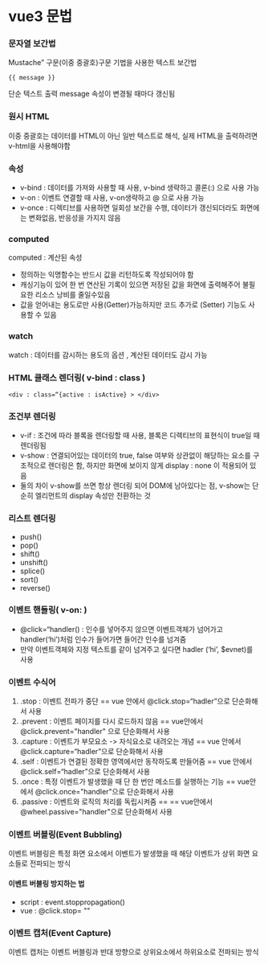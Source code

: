 # vue3 문법

### 문자열 보간법 
 Mustache” 구문(이중 중괄호)구문 기법을 사용한 텍스트 보간법  
 ``` 
 {{ message }}
 ```
 단순 텍스트 출력 message 속성이 변경될 때마다 갱신됨 

###  원시 HTML 
이중 중괄호는 데이터를 HTML이 아닌 일반 텍스트로 해석, 실제 HTML을 출력하려면 v-html을 사용해야함
### 속성
* v-bind : 데이터를 가져와 사용할 때 사용, v-bind 생략하고 콜론(:) 으로 사용 가능  
* v-on : 이벤트 연결할 때 사용, v-on생략하고 @ 으로 사용 가능 
* v-once : 디렉티브를 사용하면 일회성 보간을 수행, 데이터가 갱신되더라도 화면에는 변화없음, 반응성을 가지지 않음  
### computed 
computed : 계산된 속성
* 정의하는 익명함수는 반드시 값을 리턴하도록 작성되어야 함
* 캐싱기능이 있어 한 번 연산된 기록이 있으면 저장된 값을 화면에 출력해주어 불필요한 리소스 낭비를 줄일수있음
* 값을 얻어내는 용도로만 사용(Getter)가능하지만 코드 추가로 (Setter) 기능도 사용할 수 있음
### watch 
watch : 데이터를 감시하는 용도의 옵션 , 계산된 데이터도 감시 가능

### HTML 클래스 렌더링( v-bind : class )  
```
<div : class=“{active : isActive} > </div>  
```

### 조건부 렌더링
* v-if : 조건에 따라 블록을 렌더링할 때 사용, 블록은 디렉티브의 표현식이 true일 때 렌더링됨   
* v-show : 연결되어있는 데이터의 true, false 여부와 상관없이 해당하는 요소를 구조적으로 렌더링은 함, 하지만 화면에 보이지 않게 display : none 이 적용되어 있음  
* 둘의 차이 v-show를 쓰면 항상 렌더링 되어 DOM에 남아있다는 점, v-show는 단순히 엘리먼트의 display 속성만 전환하는 것

### 리스트 렌더링
- push()
- pop()
- shift()
- unshift()
- splice()
- sort()
- reverse()

### 이벤트 핸들링( v-on: )
* @click=“handler() : 인수를 넣어주지 않으면 이벤트객체가 넘어가고 handler(‘hi’)처럼 인수가 들어가면 들어간 인수를 넘겨줌
* 만약 이벤트객체와 지정 텍스트를 같이 넘겨주고 싶다면 hadler (‘hi’, $evnet)를 사용

### 이벤트 수식어
1. .stop : 이벤트 전파가 중단
==  vue 안에서 @click.stop=“hadler”으로 단순화해서 사용
2. .prevent : 이벤트 페이지를 다시 로드하지 않음
 == vue안에서 @click.prevent="handler" 으로 단순화해서 사용 
3. .capture : 이벤트가 부모요소 -> 자식요소로 내려오는 개념
==  vue 안에서 @click.capture=“hadler”으로 단순화해서 사용
4. .self : 이벤트가 연결된 정확한 영역에서만 동작하도록 만들어줌 
==  vue 안에서 @click.self=“hadler”으로 단순화해서 사용
5. .once : 특정 이벤트가 발생했을 때 단 한 번만 메소드를 실행하는 기능
 == vue안에서 @click.once="handler"으로 단순화해서 사용
6. .passive : 이벤트와 로직의 처리를 독립시켜줌
==  == vue안에서 @wheel.passive="handler"으로 단순화해서 사용

### 이벤트 버블링(Event Bubbling)
이벤트 버블링은 특정 화면 요소에서 이벤트가 발생했을 때 해당 이벤트가 상위 화면 요소들로 전파되는 방식
#### 이벤트 버블링 방지하는 법
* script : event.stoppropagation() 
* vue : @click.stop= "" 
### 이벤트 캡처(Event Capture)
이벤트 캡처는 이벤트 버블링과 반대 방향으로 상위요소에서 하위요소로 전파되는 방식

